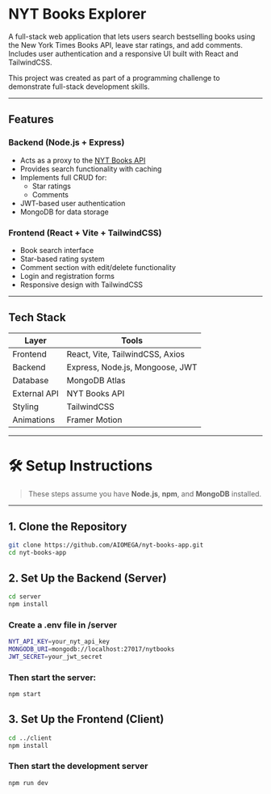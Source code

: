 # NYT Books Explorer

A full-stack web application that lets users search bestselling books using the New York Times Books API, leave star ratings, and add comments. Includes user authentication and a responsive UI built with React and TailwindCSS.

This project was created as part of a programming challenge to demonstrate full-stack development skills.

---

## Features

### Backend (Node.js + Express)
- Acts as a proxy to the [NYT Books API](https://developer.nytimes.com/docs/books-product/1/overview)
- Provides search functionality with caching
- Implements full CRUD for:
  - Star ratings
  - Comments
- JWT-based user authentication
- MongoDB for data storage

### Frontend (React + Vite + TailwindCSS)
- Book search interface
- Star-based rating system
- Comment section with edit/delete functionality
- Login and registration forms
- Responsive design with TailwindCSS

---

## Tech Stack

| Layer        |              Tools              |
|--------------|---------------------------------|
| Frontend     | React, Vite, TailwindCSS, Axios |
| Backend      | Express, Node.js, Mongoose, JWT |
| Database     | MongoDB Atlas                   |
| External API | NYT Books API                   |
| Styling      | TailwindCSS                     |
| Animations   | Framer Motion                   |

---

# 🛠 Setup Instructions

> These steps assume you have **Node.js**, **npm**, and **MongoDB** installed.

---

## 1. Clone the Repository

```bash
git clone https://github.com/AIOMEGA/nyt-books-app.git
cd nyt-books-app
```

## 2. Set Up the Backend (Server)

```bash
cd server
npm install
```

### Create a .env file in /server

```bash
NYT_API_KEY=your_nyt_api_key
MONGODB_URI=mongodb://localhost:27017/nytbooks
JWT_SECRET=your_jwt_secret
```

### Then start the server:

```bash
npm start
```
## 3. Set Up the Frontend (Client)

```bash
cd ../client
npm install
```

### Then start the development server

```bash
npm run dev
```